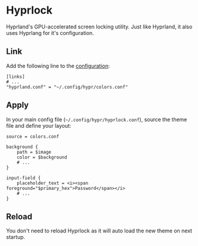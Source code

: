# Hyprlock

Hyprland's GPU-accelerated screen locking utility. Just like Hyprland, it also uses
Hyprlang for it's configuration.

## Link

Add the following line to the [configuration](/configuration#linking-generated-files):

```toml{3}
[links]
# ...
"hyprland.conf" = "~/.config/hypr/colors.conf"
```

<!--@include: ./_regen.md-->

## Apply

In your main config file (`~/.config/hypr/hyprlock.conf`), source the theme file and
define your layout:

```txt{1,4,5,10}
source = colors.conf

background {
    path = $image
    color = $background
    # ...
}

input-field {
    placeholder_text = <i><span foreground="$primary_hex">Password</span></i>
    # ...
}
```

## Reload

You don't need to reload Hyprlock as it will auto load the new theme on next startup.

